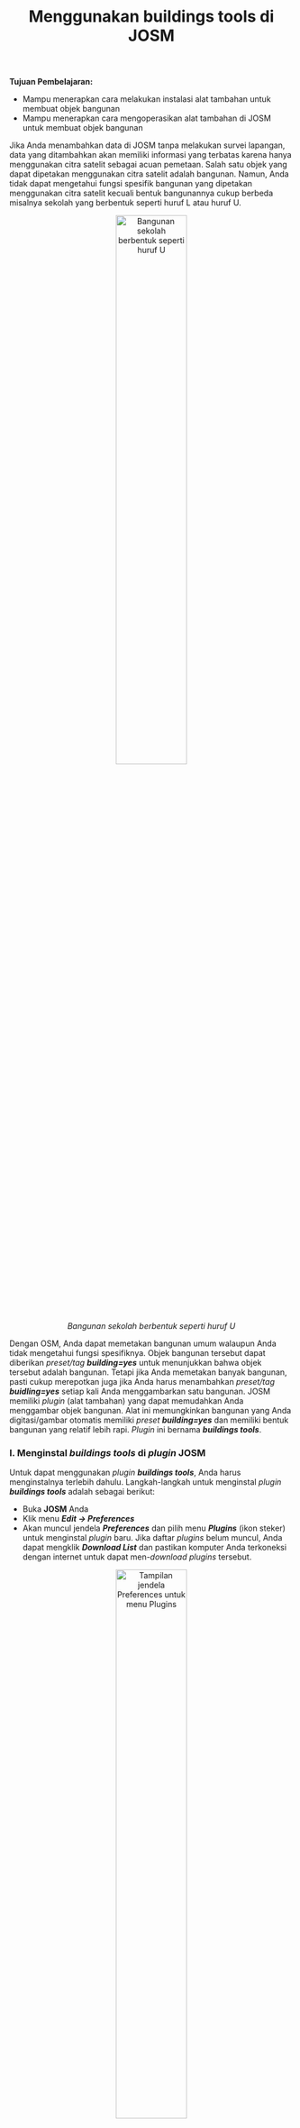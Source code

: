 ﻿---
title: Menggunakan buildings tools di JOSM
weight: 8
---

**Tujuan Pembelajaran:**



*   Mampu menerapkan cara melakukan instalasi alat tambahan untuk membuat objek bangunan
*   Mampu menerapkan cara mengoperasikan alat tambahan di JOSM untuk membuat objek bangunan

Jika Anda menambahkan data di JOSM tanpa melakukan survei lapangan, data yang ditambahkan akan memiliki informasi yang terbatas karena hanya menggunakan citra satelit sebagai acuan pemetaan. Salah satu objek yang dapat dipetakan menggunakan citra satelit  adalah bangunan. Namun, Anda tidak dapat mengetahui fungsi spesifik bangunan yang dipetakan menggunakan citra satelit kecuali bentuk bangunannya cukup berbeda misalnya sekolah yang berbentuk seperti huruf L atau huruf U.

<p align="center">
<img width=50% src="/pages/03-JOSM/08-Menggunakan-building-tools-di-JOSM/images/0801_bangunan_sekolah.png" alt="Bangunan sekolah berbentuk seperti huruf U" title="Bangunan sekolah berbentuk seperti huruf U">
</p>

<p align="center"><i>Bangunan sekolah berbentuk seperti huruf U</i></p>

Dengan OSM, Anda dapat memetakan bangunan umum walaupun Anda tidak mengetahui fungsi spesifiknya. Objek bangunan tersebut dapat diberikan _preset/tag_ _**building=yes**_ untuk menunjukkan bahwa objek tersebut adalah bangunan. Tetapi jika Anda memetakan banyak bangunan, pasti cukup merepotkan juga jika Anda harus menambahkan _preset/tag_ _**buidling=yes**_ setiap kali Anda menggambarkan satu bangunan. JOSM memiliki _plugin_ (alat tambahan) yang dapat memudahkan Anda  menggambar objek bangunan. Alat ini memungkinkan bangunan yang Anda digitasi/gambar otomatis memiliki _preset_ _**building=yes**_ dan memiliki bentuk bangunan yang relatif lebih rapi. _Plugin_ ini bernama _**buildings tools**_.

### **I. Menginstal _buildings tools_ di _plugin_ JOSM**

Untuk dapat menggunakan _plugin_ **_buildings tools_**, Anda harus menginstalnya terlebih dahulu. Langkah-langkah untuk menginstal _plugin_ **_buildings tools_** adalah sebagai berikut:

*   Buka **JOSM** Anda
*   Klik menu **_Edit → Preferences_**
*   Akan muncul jendela **_Preferences_** dan pilih menu **_Plugins_** (ikon steker) untuk menginstal _plugin_ baru. Jika daftar _plugins_ belum muncul, Anda dapat mengklik **_Download List_** dan pastikan komputer Anda terkoneksi dengan internet untuk dapat men-_download_ _plugins_ tersebut.

<p align="center">
<img width=50% src="/pages/03-JOSM/08-Menggunakan-building-tools-di-JOSM/images/0802_plugins_josm.png" alt="Tampilan jendela Preferences untuk menu Plugins" title="Tampilan jendela Preferences untuk menu Plugins">
</p>

<p align="center"><i>Tampilan jendela Preferences untuk menu Plugins</i></p>

*   Pada  kotak **_Search_**, tuliskan _**buildings_tools**_ untuk mencari _plugin **buildings tools**_. Setelah berhasil menemukan _plugin **buildings tools**_, silakan **centang** kotak kecil di samping _plugin **buildings tools**_. Setelah itu klik **_OK_** dan tunggu hingga proses instalasi selesai.

<p align="center">
<img width=50% src="/pages/03-JOSM/08-Menggunakan-building-tools-di-JOSM/images/0803_pencarian_building_tools.png" alt="Tampilan hasil pencarian plugin buildings_tools" title="Tampilan hasil pencarian plugin buildings_tools">
</p>

<p align="center"><i>Tampilan hasil pencarian plugin buildings_tools</i></p>

>Catatan :
Terkadang JOSM meminta Anda untuk melakukan _Restart_ setelah melakukan instalasi _plugin_ baru untuk mengaplikasikan _plugin_ yang baru saja diinstal. Namun, tidak semua _plugin_ membutuhkan _Restart_ untuk dapat digunakan setelah instalasi.

*   Jika _plugin **buildings_tools**_ sudah berhasil diinstal, akan muncul _tool **Draw buildings**_ di sebelah kiri atas JOSM  Anda. Anda dapat menggunakannya untuk menggambar bangunan.

<p align="center">
<img width=70% src="/pages/03-JOSM/08-Menggunakan-building-tools-di-JOSM/images/0804_ikon_building_tools.png" alt="Ikon Draw buildings sudah muncul menandakan plugin buildings tools sudah berhasil terinstal" title="Ikon Draw buildings sudah muncul menandakan plugin buildings tools sudah berhasil terinstal">
</p>

<p align="center"><i>Ikon Draw buildings sudah muncul menandakan plugin buildings tools sudah berhasil terinstal</i></p>

### **II. Menggunakan alat _buildings tools_**

Langkah-langkah menggunakan _plugin **buildings tools**_ adalah sebagai berikut:

*   Seperti yang sudah dibahas pada modul **Menambahkan Data OSM Menggunakan JOSM** untuk menambahkan data OSM menggunakan JOSM, Anda harus men-_download_ data OSM yang sudah ada terlebih dahulu di wilayah pemetaan Anda. Untuk men-_download_ data OSM, klik menu **_File_ → _Download Data_**.
*   Gambar kotak pemetaan Anda dengan cara **klik kiri tahan dan geser** hingga membentuk **kotak warna merah muda** yang meliputi seluruh wilayah pemetaan Anda. Setelah itu klik **_Download_**. 
*   Setelah berhasil men-_download_ data OSM, akan muncul _layer_ baru yang juga akan menjadi _layer_ dimana Anda dapat menambahkan data OSM. Pastikan Anda hanya menambahkan data pada **kotak yang tidak diarsir** karena kotak yang diarsir sudah bukan wilayah yang Anda _download_.
*   Tambahkan citra satelit sebagai acuan untuk memetakan dengan cara klik menu **_Imagery_ → pilih citra satelit yang akan digunakan, misalnya _Digital Globe Premium Imagery_**.
*   Sekarang Anda sudah siap untuk menambahkan data OSM. Untuk memetakan bangunan, gunakan _**buildings tools**_ untuk menggambarnya. Klik _plugin **buildings tools**_ (ikon _Draw buildings_) yang terletak di sebelah kiri atas JOSM atau **tekan B** pada _keyboard_ Anda. Jika kursor _mouse_ Anda sudah berubah menjadi tanda plus dengan ikon bangunan, berarti Anda sudah siap menggambar bangunan menggunakan _buildings tools_.

<p align="center">
<img width=30% src="/pages/03-JOSM/08-Menggunakan-building-tools-di-JOSM/images/0805_kursor_building_tools.png" alt="Tampilan kursor saat plugin buildings tools diaktifkan" title="Tampilan kursor saat plugin buildings tools diaktifkan">
</p>

<p align="center"><i>Tampilan kursor saat plugin buildings tools diaktifkan</i></p>

*   Setelah itu, gambar bangunannya sesuai dengan bentuk yang terlihat pada citra satelit. **Klik kiri satu kali** pada salah satu titik pojok bangunan. **Geser kursor** ke titik pojok bangunan di sebelah titik pojok bangunan yang pertama, kemudian **klik kiri satu kali**. Terakhir, **geser kursor** ke titik pojok bangunan di sebelah titik pojok bangunan kedua lalu **klik kiri satu kali** pada titik tersebut. Untuk lebih jelasnya, lihat gambar di bawah ini:

<p align="center">
<img src="/pages/03-JOSM/08-Menggunakan-building-tools-di-JOSM/images/0806_menggambar_bangunan.png" alt="Proses menggambar bangunan menggunakan plugin buildings tools" title="Proses menggambar bangunan menggunakan plugin buildings tools">
</p>

<p align="center"><i>Proses menggambar bangunan menggunakan plugin buildings tools</i></p>

*   Jika daerah yang Anda petakan terdapat bangunan-bangunan yang ukurannya dan bentuknya hampir sama seperti di kompleks perumahan, Anda dapat mengatur panjang dan lebar bangunan yang digambar dengan cara klik menu _**Data → Set Building Size**_ lalu isikan lebar bangunan di kolom _**Buildings width/diameter**_ dan isikan panjang bangunan di kolom _**Length step**_ (masing-masing dalam satuan meter). Pada jendela _**Set Building Size**_, Anda juga dapat mengatur bentuk _default_ bangunan yang digambar. Ada dua pilihan yaitu _**Rectangle**_ (persegi empat) atau _**Circle**_ (lingkaran), tetapi karena pada umumnya bangunan berbentuk persegi empat pilih _**Rectangle**_. Lalu klik _**OK**_.

<p align="center">
<img width=30% src="/pages/03-JOSM/08-Menggunakan-building-tools-di-JOSM/images/0807_set_building_size.png" alt="Tampilan jendela Set Building Size" title="Tampilan jendela Set Building Size">
</p>

<p align="center"><i>Tampilan jendela Set Building Size</i></p>

*   Jika ada bangunan berbentuk kompleks atau tidak kotak seperti huruf L atau huruf U, gambar dua atau tiga bangunan tumpang tindih terlebih dahulu hingga membentuk L atau U. Pilih kedua atau ketiga bangunan yang tumpang tindih tersebut, kemudian klik menu **_Tools → Join Overlapping Areas_** atau tekan **_Shift + J_** pada _keyboard_ untuk menggabungkan bagian yang tumpang tindih. Setelah bangunan tergabung, rapikan bangunan dengan cara pilih bangunan tersebut lalu klik menu **_Tools → Orthogonalize Shape_** atau **tekan Q** pada _keyboard_.

<p align="center">
<img src="/pages/03-JOSM/08-Menggunakan-building-tools-di-JOSM/images/0808_menggambar_bangunan_l.png" alt="Proses menggambar bangunan yang berbentuk seperti huruf L" title="Proses menggambar bangunan yang berbentuk seperti huruf L">
</p>

<p align="center"><i>Proses menggambar bangunan yang berbentuk seperti huruf L</i></p>

*   Setelah objek-objek bangunan terpetakan, jangan lupa _upload_ hasil pemetaan Anda dengan cara klik menu **_File → Upload Data_**. Tuliskan hal yang Anda lakukan pada kolom komentar, misalnya menambahkan bangunan serta tuliskan sumber pada kolom sumber misalnya nama citra yang digunakan sebagai acuan dan kemudian klik **_Upload Changes_**.

>Catatan :
Pastikan tidak ada objek yang terpilih saat Anda menggunakan _plugin buildings_tools_ agar kursor dapat digerakkan lebih leluasa saat menggambar bangunan menggunakan _plugin buildings_tools_.

**RINGKASAN**

Jika Anda dapat mengikuti dan memperhatikan seluruh tahapan dalam bab ini, maka Anda telah berhasil menerapkan cara melakukan instalasi _plugin buildings tools_ serta memetakan menggunakan _plugin_ _buildings tools_. Setelah ini, Anda akan mempelajari bagaimana membuat batas-batas administrasi menggunakan JOSM.
